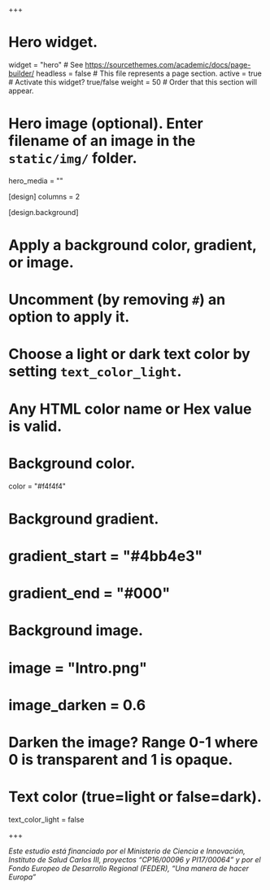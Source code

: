 +++
# Hero widget.
widget = "hero"  # See https://sourcethemes.com/academic/docs/page-builder/
headless = false  # This file represents a page section.
active = true  # Activate this widget? true/false
weight = 50  # Order that this section will appear.

# Hero image (optional). Enter filename of an image in the `static/img/` folder.
hero_media = ""
 
 [design]
  columns = 2

[design.background]
  # Apply a background color, gradient, or image.
  #   Uncomment (by removing `#`) an option to apply it.
  #   Choose a light or dark text color by setting `text_color_light`.
  #   Any HTML color name or Hex value is valid.

  # Background color.
  color = "#f4f4f4"
  
  # Background gradient.
  # gradient_start = "#4bb4e3"
  # gradient_end = "#000"
  
  # Background image.
  # image = "Intro.png"
  # image_darken = 0.6  
  # Darken the image? Range 0-1 where 0 is transparent and 1 is opaque.

  # Text color (true=light or false=dark).
  text_color_light = false


+++


*Este estudio está financiado por el Ministerio de Ciencia e Innovación, Instituto de Salud Carlos III, proyectos “CP16/00096 y PI17/00064” y por el Fondo Europeo de Desarrollo Regional (FEDER), “Una manera de hacer Europa”*

